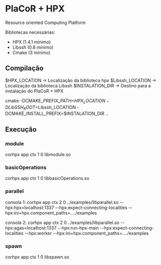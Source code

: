 # PlaCoR + HPX
Resource oriented Computing Platform

Bibliotecas necessárias:
- HPX (1.4.1 mínimo)
- Libssh (0.8 mínimo)
- Cmake (3 mínimo)

## Compilação
$HPX_LOCATION -> Localização da biblioteca hpx
$Libssh_LOCATION -> Localização da biblioteca Libssh
$INSTALATION_DIR -> Destino para a instalação do PlaCoR + HPX

cmake -DCMAKE_PREFIX_PATH=$HPX_LOCATION -DLibSSH_ROOT=$Libssh_LOCATION -DCMAKE_INSTALL_PREFIX=$INSTALATION_DIR ..

## Execução
### module
corhpx app ctx 1 0 libmodule.so

### basicOperations
corhpx app ctx 1 0 libbasicOperations.so

### parallel
consola 1:
corhpx app ctx 2 0 ../examples/libparallel.so --hpx:hpx=localhost:1337 --hpx:expect-connecting-localities --hpx:ini=hpx.component_paths=..../examples

consola 2:
corhpx app ctx 2 0 ../examples/libparallel.so --hpx:agas=localhost:1337 --hpx:run-hpx-main --hpx:expect-connecting-localities --hpx:worker --hpx:ini=hpx.component_paths=..../examples

### spawn
corhpx app ctx 1 0 libspawn.so
